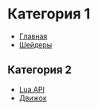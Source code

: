 # Категория 1
* [Главная](/)
* [Шейдеры](shaders.md)

## Категория 2
* [Lua API](lua.md)
* [Движок](engine.md)
